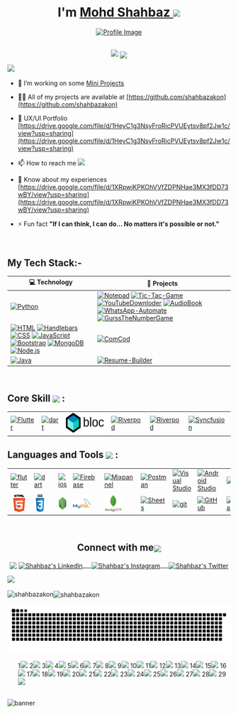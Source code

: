 <div align="center">
  <h1 align="center">I'm <a href="https://github.com/shahbazakon"> Mohd Shahbaz <img src="https://github.com/shahbazakon/shahbazakon/assets/57652434/cb6becf2-9d7a-488d-99ce-c8f9e4d4461c" height="70px"> </h1>
  <img src="https://user-images.githubusercontent.com/57652434/123544706-1e540b00-d772-11eb-8d74-28947acc4595.png" alt="Profile Image">
</div>


 <br>


<p align="center">
  <a href="https://github.com/DenverCoder1/readme-typing-svg"></a>
  <img src="https://github.com/shahbazakon/shahbazakon/assets/57652434/c0177661-7787-4fe2-a73d-7c4710cf850e" height="70px">
  <img align="center" src="https://readme-typing-svg.herokuapp.com?font=Sofia+Sans&color=3c4c56&size=40&lines=Syntax+is+the+brush;logic+is+the+art;Code+your+masterpiece;"/>
</p>

<a href="https://www.youtube.com/watch?v=dQw4w9WgXcQ"><img src="https://user-images.githubusercontent.com/73097560/115834477-dbab4500-a447-11eb-908a-139a6edaec5c.gif"></a>
 
- 🤝 I’m working on some [Mini Projects](https://github.com/shahbazakon/Mini-Project.git)

- 👨‍💻 All of my projects are available at [https://github.com/shahbazakon](https://github.com/shahbazakon)

- 📝 UX/UI Portfolio [https://drive.google.com/file/d/1HeyC1g3NsyFroRicPVUEytsv8pf2Jw1c/view?usp=sharing](https://drive.google.com/file/d/1HeyC1g3NsyFroRicPVUEytsv8pf2Jw1c/view?usp=sharing)

- 📫 How to reach me <img src="https://img.shields.io/badge/-shahbajakon.@gmail.com-c14438?style=flat-square&logo=Gmail&logoColor=white&link=mailto&style=flat-square:shahbajakon.@gmail.com" />

- 📄 Know about my experiences [https://drive.google.com/file/d/1XRpwiKPKOhVVfZDPNHae3MX3fDD73wBY/view?usp=sharing](https://drive.google.com/file/d/1XRpwiKPKOhVVfZDPNHae3MX3fDD73wBY/view?usp=sharing)

- ⚡ Fun fact **"If I can think, I can do... No matters it's possible or not."** 
 
 <br>

## My Tech Stack:-

<!-- START OF PROFILE STACK, DO NOT REMOVE -->

| 💻 **Technology** | 🚀 **Projects** |
|-|-|
| [![Python](https://img.shields.io/static/v1?label=&message=Python&color=3C78A9&logo=python&logoColor=FFFFFF)](https://www.python.org/) | [![Notepad](https://img.shields.io/static/v1?label=&message=Notepad&color=000605&logo=github&logoColor=white&labelColor=000605)](https://github.com/shahbazakon/Mini-Project/blob/main/Notepad.py) [![Tic-Tac-Game](https://img.shields.io/static/v1?label=&message=Tic-Tac-Game&color=000605&logo=github&logoColor=white&labelColor=000605)](https://github.com/shahbazakon/Mini-Project/blob/main/Tic-Tac.py) [![YouTubeDownloder](https://img.shields.io/static/v1?label=&message=YouTube-Downloder&color=000605&logo=github&logoColor=white&labelColor=000605)](https://github.com/shahbazakon/Mini-Project/blob/main/YouTubeDownloder.py) [![AudioBook](https://img.shields.io/static/v1?label=&message=Audiobook&color=000605&logo=github&logoColor=white&labelColor=000605)](https://github.com/shahbazakon/Mini-Project/blob/main/AudioBook.py) [![WhatsApp-Automate](https://img.shields.io/static/v1?label=&message=WhatsApp-Automate&color=000605&logo=github&logoColor=white&labelColor=000605)](https://github.com/shahbazakon/Mini-Project/blob/main/WhatsAppMsg.py) [![GurssTheNumberGame](https://img.shields.io/static/v1?label=&message=Guess-The-Number&color=000605&logo=github&logoColor=white&labelColor=000605)](https://github.com/shahbazakon/Mini-Project/blob/main/GuessTheNumber.py) |
| [![HTML](https://img.shields.io/static/v1?label=&message=HTML&color=ff751a&logo=HTML5&logoColor=FFFFFF)](https://developer.mozilla.org/en-US/docs/Web/Guide/HTML/HTML5) [![Handlebars](https://img.shields.io/static/v1?label=&message=CSS&color=00aced&logo=CSS3&logoColor=FFFFFF)](https://handlebarsjs.com/guide/) [![CSS](https://img.shields.io/static/v1?label=&message=Handlebars&color=8B4513&logo=Handlebars&logoColor=FFFFFF)]() [![JavaScript](https://img.shields.io/static/v1?label=&message=JavaScript&color=F1E05A&logo=javascript&logoColor=FFFFFF)](https://developer.mozilla.org/en-US/docs/Web/JavaScript)  [![Bootstrap](https://img.shields.io/badge/Bootstrap-563D7C?style=for-the-badge&logo=bootstrap&logoColor=white&style=flat-square)]() [![MongoDB](https://img.shields.io/badge/MongoDB-4EA94B?style=for-the-badge&logo=mongodb&logoColor=white&style=flat-square)](https://docs.mongodb.com/) [![Node.js](https://img.shields.io/static/v1?label=&message=Node.js&color=47d147&logo=node.js&logoColor=FFFFFF)](https://nodejs.org/en/)| [![ComCod](https://img.shields.io/static/v1?label=&message=ComCod_E-Learning_Website&color=000605&logo=github&logoColor=white&labelColor=000605)](https://github.com/shahbazakon/Project-Comcod.git) |
| [![Java](https://img.shields.io/badge/Java-ED8B00?style=for-the-badge&logo=java&logoColor=white&style=flat-square)](https://developer.mozilla.org/en-US/docs/Web/JavaScript) | [![Resume-Builder](https://img.shields.io/static/v1?label=&message=Resume-Builder&color=000605&logo=github&logoColor=white&labelColor=000605)](https://github.com/shahbazakon/Resume_Builder.git) |
<!-- END OF PROFILE STACK, DO NOT REMOVE -->
<br>

## Core Skill <img align="center" src = "https://media2.giphy.com/media/QssGEmpkyEOhBCb7e1/giphy.gif?cid=ecf05e47a0n3gi1bfqntqmob8g9aid1oyj2wr3ds3mg700bl&rid=giphy.gif" width = 25px> :

<table align="center">
    <tbody>
        <tr> 
            <td>
              <a href="https://flutter.dev/multi-platform/mobile" target="_blank"> <img src="https://storage.googleapis.com/cms-storage-bucket/6a07d8a62f4308d2b854.svg" alt="Flutter" height="30"/> </a>
            </td>
            <td>
              <a href="https://dart.dev" target="_blank"> <img src="https://dart.dev/assets/img/shared/dart/logo+text/horizontal/white.svg" alt="dart" height="30"/> </a>
            </td>
            <td>
              <a href="https://github.com/felangel/bloc" target="_blank"> <img src="https://raw.githubusercontent.com/felangel/bloc/master/docs/assets/bloc_logo_full.png" alt="Bloc" height="45"/> </a>
            </td>
           <td>
              <a href="https://github.com/rrousselGit/riverpod" target="_blank"> <img src="https://riverpod.dev/img/full_logo.svg" alt="Riverpod" height="30"/> </a>
            </td>
           <td>
              <a href="https://pub.dev" target="_blank"> <img src="https://pub.dev/static/hash-395ejna4/img/pub-dev-logo.svg" alt="Riverpod" height="30"/> </a>
            </td>
           <td>
              <a href="https://www.syncfusion.com" target="_blank"> <img src="https://github.com/shahbazakon/shahbazakon/assets/57652434/df16f757-1f18-4417-ba46-bcff1172a778" alt="Syncfusion" height="50"/> </a>
            </td>
        </tr>
    </tbody>
</table>

## Languages and Tools <img align="center" src = "https://media2.giphy.com/media/QssGEmpkyEOhBCb7e1/giphy.gif?cid=ecf05e47a0n3gi1bfqntqmob8g9aid1oyj2wr3ds3mg700bl&rid=giphy.gif" width = 25px> :

<table align="center">
    <tbody>
        <tr>
          <td>
                <a href="https://flutter.dev" target="_blank"> <img src="https://www.vectorlogo.zone/logos/flutterio/flutterio-icon.svg" alt="flutter" width="40" height="40"/> </a> 
          </td>
              <td><a href="https://dart.dev" target="_blank"> <img src="https://www.vectorlogo.zone/logos/dartlang/dartlang-icon.svg" alt="dart" width="40" height="40"/> </a></td>
          <td> 
                <a href="https://developer.android.com" target="_blank"> <img src="https://raw.githubusercontent.com/devicons/devicon/master/icons/android/android-original-wordmark.svg" alt="android" width="40" height="40"/> </a>
           </td>
           <td> 
                <a href="https://developer.apple.com/ios" target="_blank"> <img src="https://github.com/shahbazakon/shahbazakon/assets/57652434/cecf4dee-5a1a-47a5-a0c9-d67b36092a5b" alt="ios" width="50" height="50"/> </a>
           </td>
          <td> 
                <a href="https://firebase.google.com/brand-guidelines" target="_blank"> <img src="https://github.com/shahbazakon/shahbazakon/assets/57652434/6049cfb9-9c64-4b9e-81a0-111f3c5b9731" alt="Firebase" height="40"/> </a>
           </td>
            <td> 
                <a href="https://mixpanel.com" target="_blank"> <img src="https://github.com/shahbazakon/shahbazakon/assets/57652434/23af407e-a809-42d4-a863-333239b6a03c" alt="Mixpannel" height="30"/> </a>
           </td>
          <td> 
                <a href="https://www.postman.com/company/press-media" target="_blank"> <img src="https://github.com/shahbazakon/shahbazakon/assets/57652434/d3997de2-6a41-471e-a46a-20c8e72af8b0" alt="Postman" height="40"/> </a>
           </td>
           <td>
                <a href="#"><img alt="Visual Studio" title="Visual Studio Code" height="40px"src="https://img.icons8.com/fluent/48/000000/visual-studio-code-2019.png" /></a>
         </td>
            <td><a href="#"><img alt="Android Studio" title="Android Studio" height="40px"
                        src="https://i.imgur.com/6nJGNMN.png" /></a></td>
           <td><a href="https://apps.apple.com/us/app/xcode/"><img alt="Xcode" title="Android Studio" height="40px"
                        src="https://github.com/shahbazakon/shahbazakon/assets/57652434/f1aa8281-ee39-49d1-8f06-b289028f1499" /></a></td>
           <td>
            <a href="https://www.python.org" target="_blank"> <img src="https://raw.githubusercontent.com/devicons/devicon/master/icons/python/python-original.svg" alt="python" width="40" height="40"/></a>
            </td>
            <td>
              <a href="https://www.java.com" target="_blank"> <img src="https://raw.githubusercontent.com/devicons/devicon/master/icons/java/java-original.svg" alt="java" width="40" height="40"/> </a>
         </td>
            <td><a href="https://developer.mozilla.org/en-US/docs/Web/JavaScript" target="_blank"> <img src="https://raw.githubusercontent.com/devicons/devicon/master/icons/javascript/javascript-original.svg" alt="javascript" width="40" height="40"/> </a>
            </td>
        </tr>
        <tr>
           <td><a href="https://www.w3.org/html/" target="_blank"> <img src="https://raw.githubusercontent.com/devicons/devicon/master/icons/html5/html5-original-wordmark.svg" alt="html5" width="40" height="40"/> </a>
            </td>
            <td><a href="https://www.w3schools.com/css/" target="_blank"> <img src="https://raw.githubusercontent.com/devicons/devicon/master/icons/css3/css3-original-wordmark.svg" alt="css3" width="40" height="40"/> </a>
            </td>
         <td> <a href="https://getbootstrap.com" target="_blank"> <img src="https://raw.githubusercontent.com/devicons/devicon/master/icons/bootstrap/bootstrap-plain-wordmark.svg" alt="bootstrap" width="40" height="40"/> </a>
            </td>
            <td><a href="#"><img alt="NodeJS" title="NodeJS" height="28px"
                        src="https://raw.githubusercontent.com/github/explore/80688e429a7d4ef2fca1e82350fe8e3517d3494d/topics/nodejs/nodejs.png" /></a>
            </td>
            <td><a href="https://www.mysql.com/" target="_blank"> <img src="https://raw.githubusercontent.com/devicons/devicon/master/icons/mysql/mysql-original-wordmark.svg" alt="mysql" width="40" height="40"/> </a>
            </td>
            <td><a href<a href="https://www.mongodb.com/" target="_blank"> <img src="https://raw.githubusercontent.com/devicons/devicon/master/icons/mongodb/mongodb-original-wordmark.svg" alt="mongodb" width="40" height="40"/> </a></td>
            <td><a href="#"><img alt="Sheets" title="Sheets" height="28px"
                        src="https://img.icons8.com/color/48/000000/google-sheets.png" /></a></td>    
            <td><a href="https://git-scm.com/" target="_blank"> <img src="https://www.vectorlogo.zone/logos/git-scm/git-scm-icon.svg" alt="git" width="40" height="40"/> </a></td>            
            <td><a href="#"><img alt="GitHub" title="GitHub" height="28px" src="https://i.imgur.com/DZgetVv.png" /></a>
            </td>            
            <td></a> <a href="https://scikit-learn.org/" target="_blank"> <img src="https://upload.wikimedia.org/wikipedia/commons/0/05/Scikit_learn_logo_small.svg" alt="scikit_learn" width="40" height="40"/> </a>
            </td> 
  <td></a> <a href="https://www.figma.com" target="_blank"> <img src="https://github.com/shahbazakon/shahbazakon/assets/57652434/2e281077-e869-4a0e-a1e7-3b20b6dfe7ed" alt="scikit_learn" height="40"/> </a>
            </td> 
            <td><a href="https://www.adobe.com/products/xd.html" target="_blank"> <img src="https://github.com/shahbazakon/shahbazakon/assets/57652434/0b7ef0d9-bff7-4d1f-a79a-18bd3163d363" alt="xd" width="40" height="40"/> </a></td>
            <td><a href="https://www.photoshop.com/en" target="_blank"> <img src="https://raw.githubusercontent.com/devicons/devicon/master/icons/photoshop/photoshop-line.svg" alt="photoshop" width="40" height="40"/> </a></td>
        </tr>
    </tbody>
</table>


<br>
<h2 align="center">Connect with me<img align="center" src="https://github.com/rajput2107/rajput2107/blob/master/Assets/Handshake.gif" height="33px" /></h2> 
<p align="center">
    <img align="center" src="https://github.com/shahbazakon/shahbazakon/assets/57652434/fafbf8aa-411d-4dd3-bf04-d87560c6c5bc" height="70px">
 <a href="https://www.linkedin.com/in/mohd-shahbaz/" target="blank">
  <img align="center" alt="Shahbaz's LinkedIn" width="30px" height="30px" src="https://www.vectorlogo.zone/logos/linkedin/linkedin-icon.svg" /> &nbsp; &nbsp;
 </a>
 <a href="https://www.instagram.com/shahbaz_akon/" target="blank">
  <img align="center" alt="Shahbaz's Instagram" width="30px" height="30px" src="https://www.vectorlogo.zone/logos/instagram/instagram-icon.svg" /> &nbsp; &nbsp;
 </a>
 <a href="https://www.facebook.com/shahbazakon.genius/" target="blank">
  <img align="center" alt="Shahbaz's Twitter" width="30px" height="30px" src="https://www.vectorlogo.zone/logos/facebook/facebook-official.svg" />
 </a> <br/>
  </p>


<a href="https://www.youtube.com/watch?v=dQw4w9WgXcQ"><img src="https://user-images.githubusercontent.com/73097560/115834477-dbab4500-a447-11eb-908a-139a6edaec5c.gif"></a>

<p>
  <img align="left" src="https://github-readme-stats.vercel.app/api/top-langs/?username=shahbazakon&theme=radical&line_height=27" alt="shahbazakon" />
  <img align="center" src="https://github-readme-stats.vercel.app/api?username=shahbazakon&theme=radical&line_height=27" alt="shahbazakon" />
</p>
<!-- Snake game -->

![snake gif](https://github.com/shahbazakon/shahbazakon/blob/output/github-contribution-grid-snake.svg)


<ul>
  1<img src="https://github.com/shahbazakon/shahbazakon/assets/57652434/4478513f-1d57-4d31-ac2d-6883179e6188" height="100px">
  2<img src="https://github.com/shahbazakon/shahbazakon/assets/57652434/cb6becf2-9d7a-488d-99ce-c8f9e4d4461c" height="100px">
  3<img src="https://github.com/shahbazakon/shahbazakon/assets/57652434/de305b15-43b6-4d5f-9a81-867c3e5eff50" height="100px">
  4<img src="https://github.com/shahbazakon/shahbazakon/assets/57652434/3aef6398-49ce-4b16-bd71-fcb2d556e522" height="100px">
  5<img src="https://github.com/shahbazakon/shahbazakon/assets/57652434/93cd2351-498f-4abe-b977-16f722f1a6c7" height="100px">
  6<img src="https://github.com/shahbazakon/shahbazakon/assets/57652434/db54fc4f-7ff8-44c9-ab86-16cd4a13a197" height="100px">
  7<img src="https://github.com/shahbazakon/shahbazakon/assets/57652434/0d9dfde2-ba5e-4bca-95a6-9e31cac85018" height="100px">
  8<img src="https://github.com/shahbazakon/shahbazakon/assets/57652434/278ed41b-2763-4b72-9f0b-6fc4d8ecba79" height="100px">
  9<img src="https://github.com/shahbazakon/shahbazakon/assets/57652434/a60c378d-a76a-465b-a669-92f9e9feb81e" height="100px">
  10<img src="https://github.com/shahbazakon/shahbazakon/assets/57652434/fafbf8aa-411d-4dd3-bf04-d87560c6c5bc" height="100px">
  11<img src="https://github.com/shahbazakon/shahbazakon/assets/57652434/c0177661-7787-4fe2-a73d-7c4710cf850e" height="100px">
  12<img src="https://github.com/shahbazakon/shahbazakon/assets/57652434/aaa11d08-a94d-47c9-b4e5-142cb0ba9a50" height="100px">
  13<img src="https://github.com/shahbazakon/shahbazakon/assets/57652434/86c83f4f-eb0a-40ee-9da9-1c73931cb0b5" height="100px">
  14<img src="https://github.com/shahbazakon/shahbazakon/assets/57652434/5ac5d825-219d-403f-9c05-0cecdc328393" height="100px">
  15<img src="https://github.com/shahbazakon/shahbazakon/assets/57652434/9a4ca7ba-bf35-42c1-bb2d-20a9ce0cd55f" height="100px">
  16<img src="https://github.com/shahbazakon/shahbazakon/assets/57652434/a37dd797-6ac3-42e9-940c-7779ca1b5e40" height="100px">
  17<img src="https://github.com/shahbazakon/shahbazakon/assets/57652434/43ed8c7e-4a7b-425a-b0ae-b413bb86c3f8" height="100px">
  18<img src="https://github.com/shahbazakon/shahbazakon/assets/57652434/31c96544-f4c3-4fa0-a3b0-e52eea9615a6" height="100px">
  19<img src="https://github.com/shahbazakon/shahbazakon/assets/57652434/bc7a20dd-66d2-41e7-a28b-3d87c42da565" height="100px">
  20<img src="https://github.com/shahbazakon/shahbazakon/assets/57652434/28e86767-8bac-44af-8610-013ba60f6a00" height="100px">
  21<img src="https://github.com/shahbazakon/shahbazakon/assets/57652434/76a26bbd-b290-45b8-b8f7-1d04c00cb9b9" height="100px">
  22<img src="https://github.com/shahbazakon/shahbazakon/assets/57652434/c2567da6-0c0a-4bce-b2df-9d442e4cfd24" height="100px">
  23<img src="https://github.com/shahbazakon/shahbazakon/assets/57652434/c3823804-8754-42da-8572-0fce0bd9203f" height="100px">
  24<img src="https://github.com/shahbazakon/shahbazakon/assets/57652434/8dcde947-b94d-41ed-8792-538ae41e2732" height="100px">
  25<img src="https://github.com/shahbazakon/shahbazakon/assets/57652434/b9305289-7132-4a0c-b0e4-3b49c4a02e84" height="100px">
  26<img src="https://github.com/shahbazakon/shahbazakon/assets/57652434/99ce47cd-383c-43fa-886b-fe8ced3a9b1d" height="100px">
  27<img src="https://github.com/shahbazakon/shahbazakon/assets/57652434/725ae306-138a-4dda-9a5c-a7fcd795ee25" height="100px">
  28<img src="https://github.com/shahbazakon/shahbazakon/assets/57652434/d2d976e9-56b5-4d04-90d2-7ca843ed6eac" height="100px">
  29<img src="https://github.com/shahbazakon/shahbazakon/assets/57652434/8a7d8c04-375d-4260-ab00-e16d9ee198af" height="100px">
</ul>

##
![banner](https://github.com/shahbazakon/shahbazakon/assets/57652434/2b04b5ef-fc55-4735-b8f7-8c5e2174afca)


